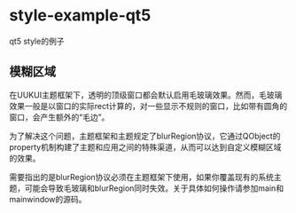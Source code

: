 # style-example-qt5
qt5 style的例子

## 模糊区域
在UUKUI主题框架下，透明的顶级窗口都会默认启用毛玻璃效果。然而，毛玻璃效果一般是以窗口的实际rect计算的，对一些显示不规则的窗口，比如带有圆角的窗口，会产生额外的“毛边”。

为了解决这个问题，主题框架和主题规定了blurRegion协议，它通过QObject的property机制构建了主题和应用之间的特殊渠道，从而可以达到自定义模糊区域的效果。

需要指出的是blurRegion协议必须在主题框架下使用，如果你覆盖现有的系统主题，可能会导致毛玻璃和blurRegion同时失效。关于具体如何操作请参加main和mainwindow的源码。